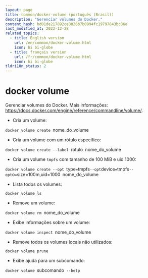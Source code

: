```yaml
---
layout: page
title: common/docker-volume (português (Brasil))
description: "Gerenciar volumes do Docker."
content_hash: bd01de217892ce3826b7b0994fc19797843bc86e
last_modified_at: 2023-12-28
related_topics:
  - title: English version
    url: /en/common/docker-volume.html
    icon: bi bi-globe
  - title: français version
    url: /fr/common/docker-volume.html
    icon: bi bi-globe
tldri18n_status: 2
---
```

# docker volume

Gerenciar volumes do Docker.
Mais informações: <https://docs.docker.com/engine/reference/commandline/volume/>.

- Cria um volume:

`docker volume create `<span class="tldr-var badge badge-pill bg-dark-lm bg-white-dm text-white-lm text-dark-dm font-weight-bold">nome_do_volume</span>

- Cria um volume com um rótulo específico:

`docker volume create --label `<span class="tldr-var badge badge-pill bg-dark-lm bg-white-dm text-white-lm text-dark-dm font-weight-bold">rótulo</span>` `<span class="tldr-var badge badge-pill bg-dark-lm bg-white-dm text-white-lm text-dark-dm font-weight-bold">nome_do_volume</span>

- Cria um volume `tmpfs` com tamanho de 100 MiB e uid 1000:

`docker volume create --opt `<span class="tldr-var badge badge-pill bg-dark-lm bg-white-dm text-white-lm text-dark-dm font-weight-bold">type</span>`=`<span class="tldr-var badge badge-pill bg-dark-lm bg-white-dm text-white-lm text-dark-dm font-weight-bold">tmpfs</span>` --opt `<span class="tldr-var badge badge-pill bg-dark-lm bg-white-dm text-white-lm text-dark-dm font-weight-bold">device</span>`=`<span class="tldr-var badge badge-pill bg-dark-lm bg-white-dm text-white-lm text-dark-dm font-weight-bold">tmpfs</span>` --opt `<span class="tldr-var badge badge-pill bg-dark-lm bg-white-dm text-white-lm text-dark-dm font-weight-bold">o</span>`=`<span class="tldr-var badge badge-pill bg-dark-lm bg-white-dm text-white-lm text-dark-dm font-weight-bold">size=100m,uid=1000</span>` `<span class="tldr-var badge badge-pill bg-dark-lm bg-white-dm text-white-lm text-dark-dm font-weight-bold">nome_do_volume</span>

- Lista todos os volumes:

`docker volume ls`

- Remove um volume:

`docker volume rm `<span class="tldr-var badge badge-pill bg-dark-lm bg-white-dm text-white-lm text-dark-dm font-weight-bold">nome_do_volume</span>

- Exibe informações sobre um volume:

`docker volume inspect `<span class="tldr-var badge badge-pill bg-dark-lm bg-white-dm text-white-lm text-dark-dm font-weight-bold">nome_do_volume</span>

- Remove todos os volumes locais não utilizados:

`docker volume prune`

- Exibe ajuda para um subcomando:

`docker volume `<span class="tldr-var badge badge-pill bg-dark-lm bg-white-dm text-white-lm text-dark-dm font-weight-bold">subcomando</span>` --help`
